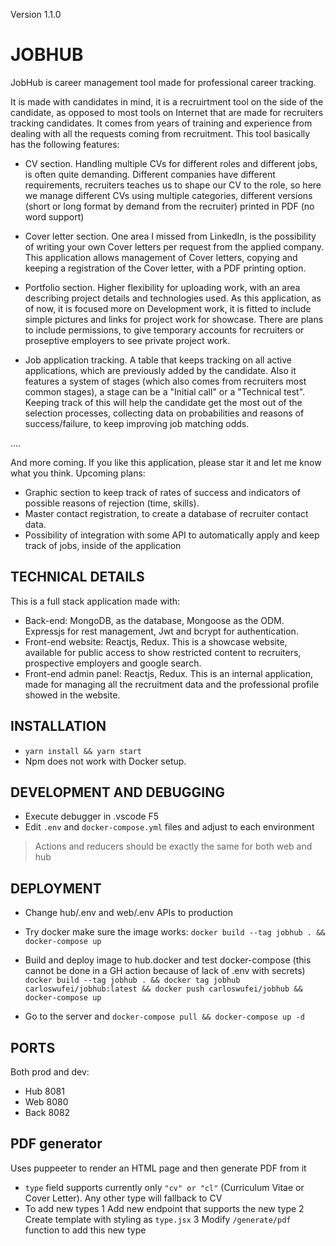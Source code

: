 Version 1.1.0

# JOBHUB

JobHub is career management tool made for professional career tracking. 

It is made with candidates in mind, it is a recruirtment tool on the side of the candidate, as opposed to most tools on Internet that are made for recruiters tracking candidates. It comes from years of training and experience from dealing with all the requests coming from recruitment. This tool basically has the following features:

- CV section. Handling multiple CVs for different roles and different jobs, is often quite demanding. Different companies have different requirements, recruiters teaches us to shape our CV to the role, so here we manage different CVs using multiple categories, different versions (short or long format by demand from the recruiter) printed in PDF (no word support)

- Cover letter section. One area I missed from LinkedIn, is the possibility of writing your own Cover letters per request from the applied company. This application allows management of Cover letters, copying and keeping a registration of the Cover letter, with a PDF printing option.

- Portfolio section. Higher flexibility for uploading work, with an area describing project details and technologies used. As this application, as of now, it is focused more on Development work, it is fitted to include simple pictures and links for project work for showcase. There are plans to include permissions, to give temporary accounts for recruiters or proseptive employers to see private project work.

- Job application tracking. A table that keeps tracking on all active applications, which are previously added by the candidate. Also it features a system of stages (which also comes from recruiters most common stages), a stage can be a "Initial call" or a "Technical test". Keeping track of this will help the candidate get the most out of the selection processes, collecting data on probabilities and reasons of success/failure, to keep improving job matching odds.

....

And more coming. If you like this application, please star it and let me know what you think. Upcoming plans: 

- Graphic section to keep track of rates of success and indicators of possible reasons of rejection (time, skills).
- Master contact registration, to create a database of recruiter contact data.
- Possibility of integration with some API to automatically apply and keep track of jobs, inside of the application


## TECHNICAL DETAILS

This is a full stack application made with:

- Back-end: MongoDB, as the database, Mongoose as the ODM. Expressjs for rest management, Jwt and bcrypt for authentication.
- Front-end website: Reactjs, Redux. This is a showcase website, available for public access to show restricted content to recruiters, prospective employers and google search.
- Front-end admin panel: Reactjs, Redux. This is an internal application, made for managing all the recruitment data and the professional profile showed in the website.

## INSTALLATION
- `yarn install && yarn start`
- Npm does not work with Docker setup. 

## DEVELOPMENT AND DEBUGGING

- Execute debugger in .vscode F5
- Edit `.env` and `docker-compose.yml` files and adjust to each environment

> Actions and reducers should be exactly the same for both web and hub

## DEPLOYMENT

- Change hub/.env and web/.env APIs to production
- Try docker make sure the image works:
`docker build --tag jobhub . && docker-compose up`

- Build and deploy image to hub.docker and test docker-compose (this cannot be done in a GH action because of lack of .env with secrets)
`docker build --tag jobhub . && docker tag jobhub carloswufei/jobhub:latest && docker push carloswufei/jobhub && docker-compose up`

- Go to the server and `docker-compose pull && docker-compose up -d`

## PORTS

Both prod and dev:
- Hub 8081
- Web 8080
- Back 8082


## PDF generator
Uses puppeeter to render an HTML page and then generate PDF from it
- `type` field supports currently only `"cv" or "cl"` (Curriculum Vitae or Cover Letter). Any other type will fallback to CV
- To add new types
  1 Add new endpoint that supports the new type
  2 Create template with styling as `type.jsx`
  3 Modify `/generate/pdf` function to add this new type